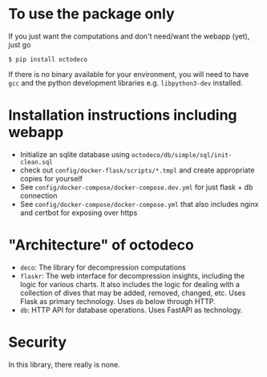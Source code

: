 # To use the package only
If you just want the computations and don't need/want the webapp (yet), just go

`$ pip install octodeco`

If there is no binary available for your environment, you will need to have `gcc` and 
the python development libraries e.g. `libpython3-dev` installed.

# Installation instructions including webapp
* Initialize an sqlite database using `octodeco/db/simple/sql/init-clean.sql`
* check out `config/docker-flask/scripts/*.tmpl` and create appropriate copies for yourself
* See `config/docker-compose/docker-compose.dev.yml` for just flask + db connection
* See `config/docker-compose/docker-compose.yml` that also includes nginx and certbot for exposing over https

# "Architecture" of octodeco
* `deco`: The library for decompression computations
* `flaskr`: The web interface for decompression insights, including the logic for various charts. 
  It also includes the logic for dealing with a collection of dives that may be added, removed, changed, etc.
  Uses Flask as primary technology. Uses `db` below through HTTP.
* `db`: HTTP API for database operations. Uses FastAPI as technology.

# Security
In this library, there really is none.